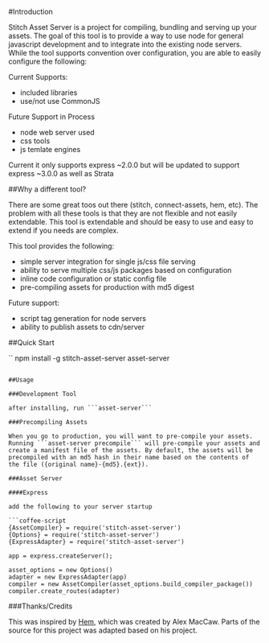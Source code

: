 #Introduction

Stitch Asset Server is a project for compiling, bundling and serving up your assets. The goal of this tool is to provide a way to use node for general javascript development and to integrate into the existing node servers. While the tool supports convention over configuration, you are able to easily configure the following:

Current Supports:
* included libraries
* use/not use CommonJS

Future Support in Process
* node web server used
* css tools
* js temlate engines 

Current it only supports express ~2.0.0 but will be updated to support express ~3.0.0 as well as Strata

##Why a different tool?

There are some great toos out there (stitch, connect-assets, hem, etc). The problem with all these tools is that they are not flexible and not easily extendable. This tool is extendable and should be easy to use and easy to extend if you needs are complex.

This tool provides the following:
 
* simple server integration for single js/css file serving
* ability to serve multiple css/js packages based on configuration
* inline code configuration or static config file
* pre-compiling assets for production with md5 digest

Future support:

* script tag generation for node servers
* ability to publish assets to cdn/server

##Quick Start

``
npm install -g stitch-asset-server
asset-server
```

##Usage

###Development Tool

after installing, run ```asset-server```

###Precompiling Assets

When you go to production, you will want to pre-compile your assets. Running ```asset-server precompile``` will pre-compile your assets and create a manifest file of the assets. By default, the assets will be precompiled with an md5 hash in their name based on the contents of the file ({original name}-{md5}.{ext}).

###Asset Server

####Express

add the following to your server startup

```coffee-script
{AssetCompiler} = require('stitch-asset-server')
{Options} = require('stitch-asset-server')
{ExpressAdapter} = require('stitch-asset-server')

app = express.createServer();

asset_options = new Options()
adapter = new ExpressAdapter(app)
compiler = new AssetCompiler(asset_options.build_compiler_package())
compiler.create_routes(adapter)
```


###Thanks/Credits

This was inspired by [Hem](https://github.com/maccman/hem), which was created by Alex MacCaw. Parts of the source for this project was adapted based on his project.

